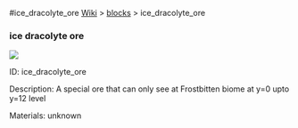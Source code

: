#ice_dracolyte_ore
<a href="/wiki.html">Wiki</a> > <a href="/posts/wiki/blocks">blocks</a> > <a>ice_dracolyte_ore</a>
<div class="iteminfo">
<h3>ice dracolyte ore</h3>
<img class="pixelimage" src="https://dragon-force-studio.com/images/EF_wiki/ice_dracolyte_ore.png">

<a class="iteminfoitem">ID: ice_dracolyte_ore</a></div>
Description:  A special ore that can only see at Frostbitten biome at y=0 upto y=12 level 

Materials:   unknown
